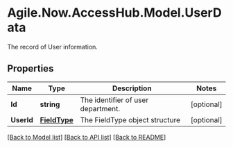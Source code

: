 # Agile.Now.AccessHub.Model.UserData
The record of User information.

## Properties

Name | Type | Description | Notes
------------ | ------------- | ------------- | -------------
**Id** | **string** | The identifier of user department. | [optional] 
**UserId** | [**FieldType**](FieldType.md) | The FieldType object structure | [optional] 

[[Back to Model list]](../../README.md#documentation-for-models) [[Back to API list]](../../README.md#documentation-for-api-endpoints) [[Back to README]](../../README.md)

